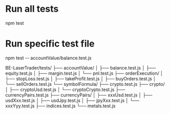 # Run all tests
npm test

# Run specific test file
npm test -- accountValue/balance.test.js

BE-LaserTrader/tests/
├── accountValue/
│   ├── balance.test.js
│   ├── equity.test.js
│   ├── margin.test.js
│   └── pnl.test.js
├── orderExecution/
│   ├── stopLoss.test.js
│   ├── takeProfit.test.js
│   ├── buyOrders.test.js
│   └── sellOrders.test.js
└── symbolFormula/
    ├── crypto.test.js
    ├── crypto/
    │   ├── cryptoUsd.test.js
    │   └── cryptoCrypto.test.js
    ├── currencyPairs.test.js
    ├── currencyPairs/
    │   ├── xxxUsd.test.js
    │   ├── usdXxx.test.js
    │   ├── usdJpy.test.js
    │   ├── jpyXxx.test.js
    │   └── xxxYyy.test.js
    ├── indices.test.js
    └── metals.test.js